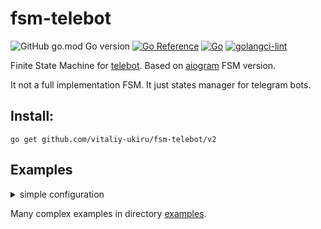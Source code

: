 # fsm-telebot

![GitHub go.mod Go version](https://img.shields.io/github/go-mod/go-version/vitaliy-ukiru/fsm-telebot?style=flat-square)
[![Go Reference](https://pkg.go.dev/badge/github.com/vitaliy-ukiru/fsm-telebot.svg)](https://pkg.go.dev/github.com/vitaliy-ukiru/fsm-telebot)
[![Go](https://github.com/vitaliy-ukiru/fsm-telebot/actions/workflows/go.yml/badge.svg?branch=master&style=flat-square)](https://github.com/vitaliy-ukiru/fsm-telebot/actions/workflows/go.yml)
[![golangci-lint](https://github.com/vitaliy-ukiru/fsm-telebot/actions/workflows/golangci-lint.yml/badge.svg?branch=master)](https://github.com/vitaliy-ukiru/fsm-telebot/actions/workflows/golangci-lint.yml)

Finite State Machine for [telebot](https://gopkg.in/telebot.v3). 
Based on [aiogram](https://github.com/aiogram/aiogram) FSM version.

It not a full implementation FSM. It just states manager for telegram bots.

## Install:
```
go get github.com/vitaliy-ukiru/fsm-telebot/v2
```



## Examples
<details>
<summary>simple configuration</summary>

```go
package main

import (
	"context"
	"os"
	"time"

	"github.com/vitaliy-ukiru/fsm-telebot/storages/memory"
	"github.com/vitaliy-ukiru/telebot-filter/dispatcher"
	tele "gopkg.in/telebot.v3"
)

func main() {
	bot, err := tele.NewBot(tele.Settings{
		Token:  os.Getenv("BOT_TOKEN"),
		Poller: &tele.LongPoller{Timeout: 3 * time.Second},
	})
	if err != nil {
		panic(err)
	}

	dp := dispatcher.NewDispatcher(bot.Group())

	// for example using memory storage
	// but prefer will use redis or file storage.
	storage := memory.NewStorage()
	manager := fsm.NewManager(
		storage,             // storage for states and data
		fsm.StrategyDefault, // strategy handling target for storage
		nil,                 // context factory. Default: NewFSMContext
	)
	manager.Handle(dp, "/state", fsm.AnyState, func(c tele.Context, state fsm.Context) error {
		userState, err := state.State(context.Background())
		if err != nil {
			return c.Send("error: " + err.Error())
		}

		return c.Send(userState.GoString())
	})

}

```

</details>

Many complex examples in directory [examples](./examples).


